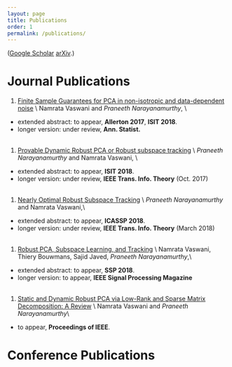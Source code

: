 ```yaml
---
layout: page
title: Publications
order: 1
permalink: /publications/
---
```


([Google Scholar](https://scholar.google.com/citations?user=oCNli74AAAAJ&hl=en&authuser=1) [arXiv](https://arxiv.org/find/all/1/all:+AND+praneeth+narayanamurthy/0/1/0/all/0/1).)

# Journal Publications

1. [Finite Sample Guarantees for PCA in non-isotropic and data-dependent noise](https://arxiv.org/abs/1709.06255) \\
Namrata Vaswani and *Praneeth Narayanamurthy*, \\
  - extended abstract: to appear, **Allerton 2017**, **ISIT 2018**.
  - longer version: under review, **Ann. Statist.** 
<br><br>
1. [Provable Dynamic Robust PCA or Robust subspace tracking](https://arxiv.org/abs/1705.08948) \\
*Praneeth Narayanamurthy* and Namrata Vaswani, \\
  - extended abstract: to appear, **ISIT 2018**.
  - longer version: under review, **IEEE Trans. Info. Theory** (Oct. 2017)
<br><br>
1. [Nearly Optimal Robust Subspace Tracking](https://arxiv.org/abs/1712.06061) \\
*Praneeth Narayanamurthy* and Namrata Vaswani,\\
  - extended abstract: to appear, **ICASSP 2018**.
  - longer version: under review, **IEEE Trans. Info. Theory** (March 2018)
<br><br>
1. [Robust PCA, Subspace Learning, and Tracking](https://arxiv.org/abs/1711.09492) \\
Namrata Vaswani, Thiery Bouwmans, Sajid Javed, *Praneeth Narayanamurthy*,\\
  - extended abstract: to appear, **SSP 2018**.
  - longer version: to appear, **IEEE Signal Processing Magazine**
<br><br>
1. [Static and Dynamic Robust PCA via Low-Rank and Sparse Matrix Decomposition: A Review](https://arxiv.org/abs/1803.00651) \\
Namrata Vaswani and *Praneeth Narayanamurthy*\\
  - to appear, **Proceedings of IEEE**.


# Conference Publications

